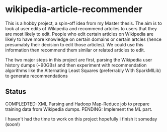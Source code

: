 # wikipedia-article-recommender

This is a hobby project, a spin-off idea from my Master thesis. The aim is to look at user edits of Wikipedia and recommend artciles to users that they are most likely to edit. People who edit certain articles on Wikipedia are likely to have more knowledge on certain domains or certain artcles (hence presumably their decision to edit those articles). We could use this information then recommend them similar or related articles to edit.

The two major steps in this project are first, parsing the Wikipedia user history dumps (~90GBs) and then experiment with recommendation algorithms like the Alternating Least Squares (preferrably With SparkMlLib) to generate recommendations



## Status

COMPLEDTED: XML Parsing and Hadoop Map-Reduce job to prepare training data from Wikipedia dumps.
PENDING: Implement the ML part.

I haven't had the time to work on this project hopefully i finish it someday (soon!)
